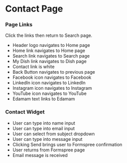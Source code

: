 # Contact Page

### Page Links
Click the links then return to Search page.

- Header logo navigates to Home page
- Home link navigates to Home page
- Search link navigates to Search page
- My Dish link navigates to Dish page
- Contact link is white
- Back Button navigates to previous page
- Facebook icon navigates to Facebook
- LinkedIn icon navigates to LinkedIn
- Instagram icon navigates to Instagram
- YouTube icon navigates to YouTube
- Edamam text links to Edamam 

### Contact  Widget
- User can type into name input
- User can type into email input
- User can select from subject dropdown
- User can type into message input
- Clicking Send brings user to Formspree confirmation
- User returns from Formspree page
- Email message is received
